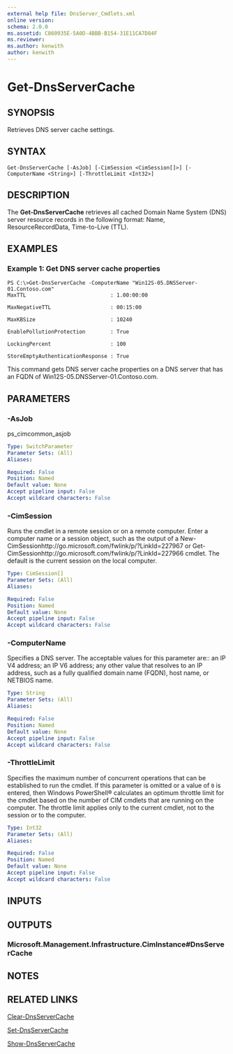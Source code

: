 ```yaml
---
external help file: DnsServer_Cmdlets.xml
online version: 
schema: 2.0.0
ms.assetid: C860935E-5A0D-4BBB-B154-31E11CA7D84F
ms.reviewer:
ms.author: kenwith
author: kenwith
---
```


# Get-DnsServerCache

## SYNOPSIS
Retrieves DNS server cache settings.

## SYNTAX

```
Get-DnsServerCache [-AsJob] [-CimSession <CimSession[]>] [-ComputerName <String>] [-ThrottleLimit <Int32>]
```

## DESCRIPTION
The **Get-DnsServerCache** retrieves all cached Domain Name System (DNS) server resource records in the following format: Name, ResourceRecordData, Time-to-Live (TTL).

## EXAMPLES

### Example 1: Get DNS server cache properties
```
PS C:\>Get-DnsServerCache -ComputerName "Win12S-05.DNSServer-01.Contoso.com"
MaxTTL                           : 1.00:00:00

MaxNegativeTTL                   : 00:15:00

MaxKBSize                        : 10240

EnablePollutionProtection        : True

LockingPercent                   : 100

StoreEmptyAuthenticationResponse : True
```

This command gets DNS server cache properties on a DNS server that has an FQDN of Win12S-05.DNSServer-01.Contoso.com.

## PARAMETERS

### -AsJob
ps_cimcommon_asjob

```yaml
Type: SwitchParameter
Parameter Sets: (All)
Aliases: 

Required: False
Position: Named
Default value: None
Accept pipeline input: False
Accept wildcard characters: False
```

### -CimSession
Runs the cmdlet in a remote session or on a remote computer.
Enter a computer name or a session object, such as the output of a New-CimSessionhttp://go.microsoft.com/fwlink/p/?LinkId=227967 or Get-CimSessionhttp://go.microsoft.com/fwlink/p/?LinkId=227966 cmdlet.
The default is the current session on the local computer.

```yaml
Type: CimSession[]
Parameter Sets: (All)
Aliases: 

Required: False
Position: Named
Default value: None
Accept pipeline input: False
Accept wildcard characters: False
```

### -ComputerName
Specifies a DNS server.
The acceptable values for this parameter are:: an IP V4 address; an IP V6 address; any other value that resolves to an IP address, such as a fully qualified domain name (FQDN), host name, or NETBIOS name.

```yaml
Type: String
Parameter Sets: (All)
Aliases: 

Required: False
Position: Named
Default value: None
Accept pipeline input: False
Accept wildcard characters: False
```

### -ThrottleLimit
Specifies the maximum number of concurrent operations that can be established to run the cmdlet.
If this parameter is omitted or a value of `0` is entered, then Windows PowerShell® calculates an optimum throttle limit for the cmdlet based on the number of CIM cmdlets that are running on the computer.
The throttle limit applies only to the current cmdlet, not to the session or to the computer.

```yaml
Type: Int32
Parameter Sets: (All)
Aliases: 

Required: False
Position: Named
Default value: None
Accept pipeline input: False
Accept wildcard characters: False
```

## INPUTS

## OUTPUTS

### Microsoft.Management.Infrastructure.CimInstance#DnsServerCache

## NOTES

## RELATED LINKS

[Clear-DnsServerCache](./Clear-DnsServerCache.md)

[Set-DnsServerCache](./Set-DnsServerCache.md)

[Show-DnsServerCache](./Show-DnsServerCache.md)

